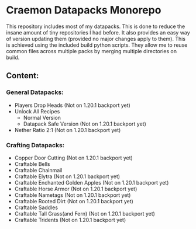 # Craemon Datapacks Monorepo
This repository includes most of my datapacks. This is done to reduce the insane amount of tiny repositories I had before. It also provides an easy way of version updating them (provided no major changes apply to them). This is achieved using the included build python scripts. They allow me to reuse common files across multiple packs by merging multiple directories on build.

## Content:

### General Datapacks:
- Players Drop Heads (Not on 1.20.1 backport yet)
- Unlock All Recipes
    - Normal Version
    - Datapack Safe Version (Not on 1.20.1 backport yet)
- Nether Ratio 2:1 (Not on 1.20.1 backport yet)


### Crafting Datapacks:
- Copper Door Cutting (Not on 1.20.1 backport yet)
- Craftable Bells
- Craftable Chainmail
- Craftable Elytra (Not on 1.20.1 backport yet)
- Craftable Enchanted Golden Apples (Not on 1.20.1 backport yet)
- Craftable Horse Armor (Not on 1.20.1 backport yet)
- Craftable Nametags (Not on 1.20.1 backport yet)
- Craftable Rooted Dirt (Not on 1.20.1 backport yet)
- Craftable Saddles
- Craftable Tall Grass(and Fern) (Not on 1.20.1 backport yet)
- Craftable Tridents (Not on 1.20.1 backport yet)